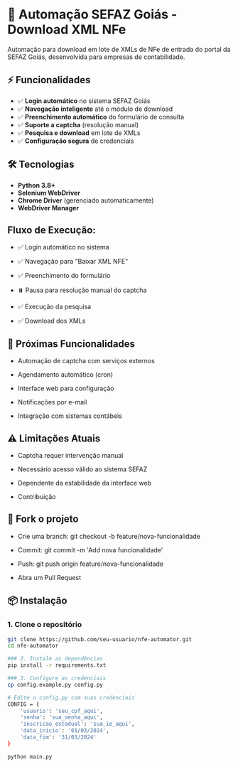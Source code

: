 # 🚀 Automação SEFAZ Goiás - Download XML NFe

Automação para download em lote de XMLs de NFe de entrada do portal da SEFAZ Goiás, desenvolvida para empresas de contabilidade.

## ⚡ Funcionalidades

- ✅ **Login automático** no sistema SEFAZ Goiás
- ✅ **Navegação inteligente** até o módulo de download
- ✅ **Preenchimento automático** do formulário de consulta
- ✅ **Suporte a captcha** (resolução manual)
- ✅ **Pesquisa e download** em lote de XMLs
- ✅ **Configuração segura** de credenciais

## 🛠️ Tecnologias

- **Python 3.8+**
- **Selenium WebDriver**
- **Chrome Driver** (gerenciado automaticamente)
- **WebDriver Manager**

## Fluxo de Execução:

- ✅ Login automático no sistema

- ✅ Navegação para "Baixar XML NFE"

- ✅ Preenchimento do formulário

- ⏸️ Pausa para resolução manual do captcha

- ✅ Execução da pesquisa

- ✅ Download dos XMLs

## 🎯 Próximas Funcionalidades

- Automação de captcha com serviços externos

- Agendamento automático (cron)

- Interface web para configuração

- Notificações por e-mail

-  Integração com sistemas contábeis

  ## ⚠️ Limitações Atuais

- Captcha requer intervenção manual

- Necessário acesso válido ao sistema SEFAZ

- Dependente da estabilidade da interface web

- Contribuição

## 🤝 Fork o projeto

- Crie uma branch: git checkout -b feature/nova-funcionalidade

- Commit: git commit -m 'Add nova funcionalidade'

- Push: git push origin feature/nova-funcionalidade

- Abra um Pull Request

## 📦 Instalação

### 1. Clone o repositório
```bash
git clone https://github.com/seu-usuario/nfe-automator.git
cd nfe-automator

### 2. Instale as dependências
pip install -r requirements.txt

### 3. Configure as credenciais
cp config.example.py config.py

# Edite o config.py com suas credenciais
CONFIG = {
    'usuario': 'seu_cpf_aqui',
    'senha': 'sua_senha_aqui',
    'inscricao_estadual': 'sua_ie_aqui',
    'data_inicio': '01/03/2024',
    'data_fim': '31/03/2024'
}

python main.py

